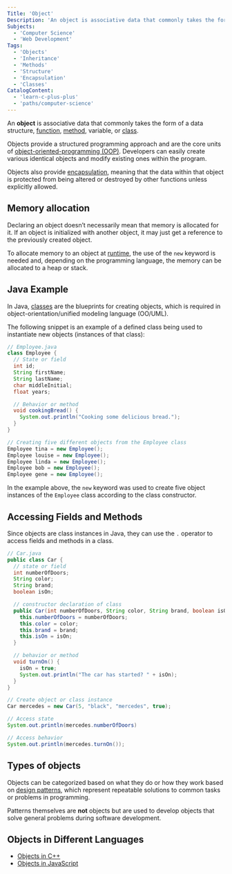 ```yaml
---
Title: 'Object'
Description: 'An object is associative data that commonly takes the form of a data structure, function, method, variable, or class.'
Subjects:
  - 'Computer Science'
  - 'Web Development'
Tags:
  - 'Objects'
  - 'Inheritance'
  - 'Methods'
  - 'Structure'
  - 'Encapsulation'
  - 'Classes'
CatalogContent:
  - 'learn-c-plus-plus'
  - 'paths/computer-science'
---
```


An **object** is associative data that commonly takes the form of a data structure, [function](https://www.codecademy.com/resources/docs/general/function), [method](https://www.codecademy.com/resources/docs/general/method), variable, or [class](https://www.codecademy.com/resources/docs/general/class).

Objects provide a structured programming approach and are the core units of [object-oriented-programming (OOP)](https://www.codecademy.com/resources/docs/general/programming-paradigms/object-oriented-programming). Developers can easily create various identical objects and modify existing ones within the program.

Objects also provide [encapsulation](https://www.codecademy.com/resources/docs/general/encapsulation), meaning that the data within that object is protected from being altered or destroyed by other functions unless explicitly allowed.

## Memory allocation

Declaring an object doesn’t necessarily mean that memory is allocated for it. If an object is initialized with another object, it may just get a reference to the previously created object.

To allocate memory to an object at [runtime](https://www.codecademy.com/resources/docs/general/runtime), the use of the `new` keyword is needed and, depending on the programming language, the memory can be allocated to a heap or stack.

## Java Example

In Java, [classes](https://www.codecademy.com/resources/docs/java/classes) are the blueprints for creating objects, which is required in object-orientation/unified modeling language (OO/UML).

The following snippet is an example of a defined class being used to instantiate new objects (instances of that class):

```java
// Employee.java
class Employee {
  // State or field
  int id;
  String firstName;
  String lastName;
  char middleInitial;
  float years;

  // Behavior or method
  void cookingBread() {
    System.out.println("Cooking some delicious bread.");
  }
}

// Creating five different objects from the Employee class
Employee tina = new Employee();
Employee louise = new Employee();
Employee linda = new Employee();
Employee bob = new Employee();
Employee gene = new Employee();
```

In the example above, the `new` keyword was used to create five object instances of the `Employee` class according to the class constructor.

## Accessing Fields and Methods

Since objects are class instances in Java, they can use the `.` operator to access fields and methods in a class.

```java
// Car.java
public class Car {
  // state or field
  int numberOfDoors;
  String color;
  String brand;
  boolean isOn;

  // constructor declaration of class
  public Car(int numberOfDoors, String color, String brand, boolean isOn) {
    this.numberOfDoors = numberOfDoors;
    this.color = color;
    this.brand = brand;
    this.isOn = isOn;
  }

  // behavior or method
  void turnOn() {
    isOn = true;
    System.out.println("The car has started? " + isOn);
  }
}

// Create object or class instance
Car mercedes = new Car(5, "black", "mercedes", true);

// Access state
System.out.println(mercedes.numberOfDoors)

// Access behavior
System.out.println(mercedes.turnOn());
```

## Types of objects

Objects can be categorized based on what they do or how they work based on [design patterns](https://www.codecademy.com/resources/docs/general/creational-design-patterns), which represent repeatable solutions to common tasks or problems in programming.

Patterns themselves are **not** objects but are used to develop objects that solve general problems during software development.

## Objects in Different Languages

- [Objects in C++](https://www.codecademy.com/resources/docs/cpp/objects)
- [Objects in JavaScript](https://www.codecademy.com/resources/docs/javascript/objects)
